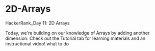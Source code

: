 # 2D-Arrays
HackerRank_Day 11: 2D Arrays

Today, we're building on our knowledge of Arrays by adding another dimension. Check out the Tutorial tab for learning materials and an instructional video!
what to do
